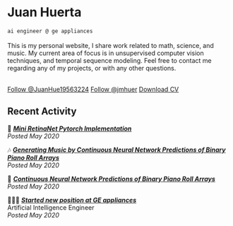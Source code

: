# Juan Huerta 

<!-- Place this tag in your head or just before your close body tag. -->
<script async defer src="https://buttons.github.io/buttons.js"></script>

`ai engineer @ ge appliances`
<br>
<br>
This is my personal website, I share work related to math, science, and music. My current area of focus is in unsupervised computer vision techniques, and temporal sequence modeling. Feel free to contact me regarding any of my projects, or with any other questions.
<br>
<br>

<a href="https://twitter.com/JuanHue19563224?ref_src=twsrc%5Etfw" class="twitter-follow-button" data-show-screen-name="false" data-show-count="false">Follow @JuanHue19563224</a><script async src="https://platform.twitter.com/widgets.js" charset="utf-8"></script>
<a class="github-button" href="https://github.com/jmhuer">Follow @jmhuer</a>
<a class="github-button" href="https://github.com/jmhuer/jmhuer.github.io/raw/master/latex-resume/juan-resume/resume.pdf" data-icon="octicon-download" aria-label="Download ntkme/github-buttons on GitHub">Download CV</a>

## Recent Activity

👀 **[*Mini RetinaNet Pytorch Implementation*](https://jmhuer.github.io/data-science-blog/mini_book/_build/html/docs/computer-vision/object-detection.html)**
<br>
*Posted May 2020*


🎶 **[*Generating Music by Continuous Neural Network Predictions of Binary Piano Roll Arrays*](https://jmhuer.github.io/data-science-blog/mini_book/_build/html/docs/index.html)**
<br>
*Posted May 2020*

🎲 **[*Continuous Neural Network Predictions of Binary Piano Roll Arrays*](https://jmhuer.github.io/data-science-blog/mini_book/_build/html/docs/index.html)**
<br>
*Posted May 2020*

👨🏾‍💻 **[*Started new position at GE appliances*](https://jmhuer.github.io/mini_book/_build/html/docs/timeline.html#id2)**
<br>
Artificial Intelligence Engineer
<br>
*Posted May 2020*
<br>

<!-- [📚  . . . ](https://jmhuer.github.io/data-science-blog/mini_book/_build/html/docs/index.html)-->





<!--Education-->
<!------------->
<!--**M.S in Computer Science - The University of Texas at Austin** (2019-present)-->
<!--- Thesis: - Undecided-->
<!--- Selected coursework:  Machine Learning, Deep Learning, Optimization, Natural Language Processing-->

<!--**B.S in Applied Mathematics - Columbia University in the city of New York** (2016-2018)-->
<!--- Senior Research:  Generating Music by Continuous Neural Network Predictions of Binary Arrays-->
<!--- Selected coursework:  Evolutionary Algorithms, Statistical Inference, Quantum Mechanics, Advanced Topics in Music-->

<!--**B.S in Physics, Music (Double Major) - St. Lawrence University** (2013-2016)-->

<!--- Sigma Pi Sigma Honor Society - Pi Mu Epsilon Honor Society - Quantitative Club-->


<!--Work Experience-->
<!------------->
<!--**Artificial Intelligence Engineer** (July 2019 - Present)  -->
<!--GE Appliances, a Haier Company-->

<!--- Responsible for researching and implementing artificial intelligence technologies to be used in product areas including refrigeration,washer systems, cooking products, service, and small appliance:-->
<!--- Lead AI Engineer developing Application for kitchenhub (andorid8.1) to detect food ingrdients in kitchen counter at CES2020-->
<!--- Lead AI Engineer in incorporating camera in washer/camera fabric detection product cafe brand model3131321-->
<!--- Other projects include: refrigeration camera module, kitchen hub food recognition, anomaly detection for servicing appliances-->

<!--**Contractor - Software Engineer / Machine Learning** (March 2019 - July 2019)  -->
<!--Modis-->

<!--- Developed quick prototypes as requested by the product lines at GE Appliances. Implemented a variety of machine learning projects involving embedded systems, small appliances, mobile applications, and IoT solutions.-->

<!--Awarded Patents-->
<!---------->
<!--**System and Method for Using Sound to Monitor the Operation of a Dryer Appliance**(2019)-->

<!--- involving embedded systems, small appliances, mobile applications, and IoT solutions.-->

<!--**System and Method for Using Sound to Monitor the Operation of a Dryer Appliance**(2019)-->

<!--- involving embedded systems, small appliances, mobile applications, and IoT solutions.-->

<!--Skills-->
<!---------->
<!--**Programming:** Python, SQL, C, C++, java, git-->

<!--**Python SciPy Tools:** Pytorch, Tensorflow, Caffe, Pandas, Scikit-learn-->

<!--Awards-->
<!---------->
<!--- **Sterling Prize Fellowship**, Yale University (2013). Awarded to 30 out of 10,500 applicants.-->
<!--- **IU Founders Scholar**, Indiana University (2012)-->
<!--- **Baccalaureate with Highest Distinction**, Indiana University (2012). Granted to 5 students out of 498 in the class.-->


